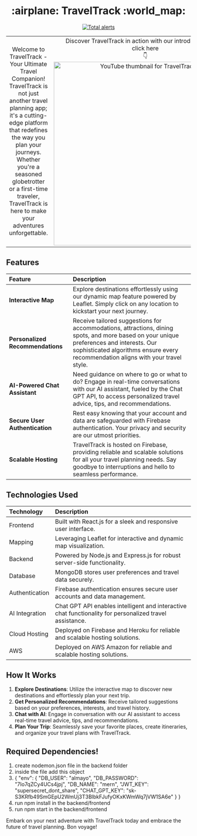 <h1 align="center">
  :airplane: TravelTrack :world_map:
</h1>

<div align="center">

[![Total alerts](https://img.shields.io/lgtm/alerts/g/traveltrack/traveltrack.svg?logo=lgtm&logoWidth=18)](https://lgtm.com/projects/g/traveltrack/traveltrack/alerts/)

</div>
<table border="0">
  <tr>
    <td align="center">
Welcome to TravelTrack - Your Ultimate Travel Companion! TravelTrack is not just another travel planning app; it's a cutting-edge platform that redefines the way you plan your journeys. Whether you're a seasoned globetrotter or a first-time traveler, TravelTrack is here to make your adventures unforgettable.
    </td>
    <td width="450px" align="center">
      Discover TravelTrack in action with our introductory video <br/>
      click here  <br/>
           👇
      <!-- Replace 'YOUR_VIDEO_ID' with the ID of your YouTube video -->
      <a href="https://youtu.be/aJGfwf1KjRg">
        <img width="500px" src="https://github.com/almayomekonen/travel-track-app/blob/master/preview-image.png" alt="YouTube thumbnail for TravelTrack" />
      </a>
    </td>
  </tr>
</table>



## Features
| Feature | Description |
| :--- | :--- |
| **Interactive Map** | Explore destinations effortlessly using our dynamic map feature powered by Leaflet. Simply click on any location to kickstart your next journey. |
| **Personalized Recommendations** | Receive tailored suggestions for accommodations, attractions, dining spots, and more based on your unique preferences and interests. Our sophisticated algorithms ensure every recommendation aligns with your travel style. |
| **AI-Powered Chat Assistant** | Need guidance on where to go or what to do? Engage in real-time conversations with our AI assistant, fueled by the Chat GPT API, to access personalized travel advice, tips, and recommendations. |
| **Secure User Authentication** | Rest easy knowing that your account and data are safeguarded with Firebase authentication. Your privacy and security are our utmost priorities. |
| **Scalable Hosting** | TravelTrack is hosted on Firebase, providing reliable and scalable solutions for all your travel planning needs. Say goodbye to interruptions and hello to seamless performance. |




## Technologies Used
| Technology | Description |
| :--- | :--- |
| Frontend | Built with React.js for a sleek and responsive user interface. |
| Mapping | Leveraging Leaflet for interactive and dynamic map visualization. |
| Backend | Powered by Node.js and Express.js for robust server-side functionality. |
| Database | MongoDB stores user preferences and travel data securely. |
| Authentication | Firebase authentication ensures secure user accounts and data management. |
| AI Integration | Chat GPT API enables intelligent and interactive chat functionality for personalized travel assistance. |
| Cloud Hosting | Deployed on Firebase and Heroku for reliable and scalable hosting solutions. |
| AWS | Deployed on AWS Amazon for reliable and scalable hosting solutions. |


## How It Works

1. **Explore Destinations**: Utilize the interactive map to discover new destinations and effortlessly plan your next trip.
2. **Get Personalized Recommendations**: Receive tailored suggestions based on your preferences, interests, and travel history.
3. **Chat with AI**: Engage in conversation with our AI assistant to access real-time travel advice, tips, and recommendations.
4. **Plan Your Trip**: Seamlessly save your favorite places, create itineraries, and organize your travel plans with TravelTrack.


## Required Dependencies!
1. create nodemon.json file in the backend folder
2. inside the file add this object
3. {
    "env": {
      "DB_USER": "almayo",
      "DB_PASSWORD": "7Io7qZCy4UCs4jpj",
      "DB_NAME": "mern",
      "JWT_KEY": "supersecret_dont_share",
      "CHAT_GPT_KEY": "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"
    }
  }
4. run npm install in the backend/frontend
5. run npm start in the backend/frontend

Embark on your next adventure with TravelTrack today and embrace the future of travel planning. Bon voyage!

